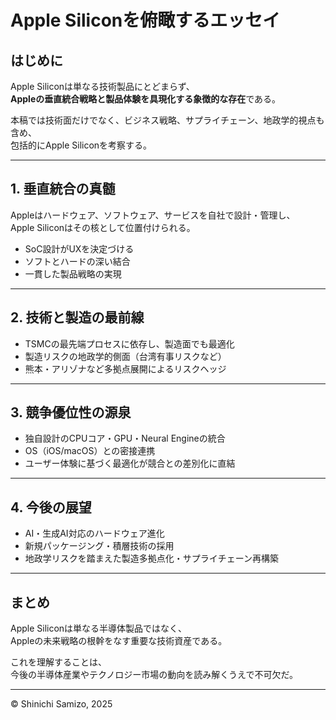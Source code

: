 # Apple Siliconを俯瞰するエッセイ

## はじめに

Apple Siliconは単なる技術製品にとどまらず、  
**Appleの垂直統合戦略と製品体験を具現化する象徴的な存在**である。  

本稿では技術面だけでなく、ビジネス戦略、サプライチェーン、地政学的視点も含め、  
包括的にApple Siliconを考察する。

---

## 1. 垂直統合の真髄

Appleはハードウェア、ソフトウェア、サービスを自社で設計・管理し、  
Apple Siliconはその核として位置付けられる。

- SoC設計がUXを決定づける  
- ソフトとハードの深い結合  
- 一貫した製品戦略の実現

---

## 2. 技術と製造の最前線

- TSMCの最先端プロセスに依存し、製造面でも最適化  
- 製造リスクの地政学的側面（台湾有事リスクなど）  
- 熊本・アリゾナなど多拠点展開によるリスクヘッジ

---

## 3. 競争優位性の源泉

- 独自設計のCPUコア・GPU・Neural Engineの統合  
- OS（iOS/macOS）との密接連携  
- ユーザー体験に基づく最適化が競合との差別化に直結

---

## 4. 今後の展望

- AI・生成AI対応のハードウェア進化  
- 新規パッケージング・積層技術の採用  
- 地政学リスクを踏まえた製造多拠点化・サプライチェーン再構築

---

## まとめ

Apple Siliconは単なる半導体製品ではなく、  
Appleの未来戦略の根幹をなす重要な技術資産である。  

これを理解することは、  
今後の半導体産業やテクノロジー市場の動向を読み解くうえで不可欠だ。

---

© Shinichi Samizo, 2025
